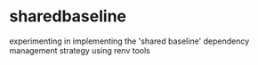 # sharedbaseline
experimenting in implementing the 'shared baseline' dependency management strategy using renv tools
